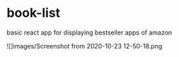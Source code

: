 # book-list

basic react app for displaying bestseller apps of amazon

![]images/Screenshot from 2020-10-23 12-50-18.png
